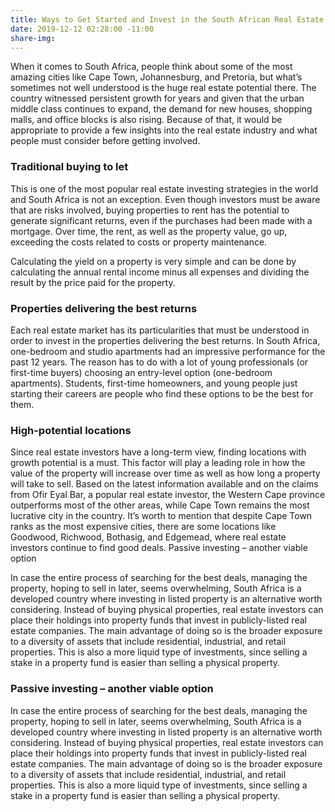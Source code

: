 ```yaml
---
title: Ways to Get Started and Invest in the South African Real Estate
date: 2019-12-12 02:28:00 -11:00
share-img: 
---
```


When it comes to South Africa, people think about some of the most amazing cities like Cape Town, Johannesburg, and Pretoria, but what’s sometimes not well understood is the huge real estate potential there. The country witnessed persistent growth for years and given that the urban middle class continues to expand, the demand for new houses, shopping malls, and office blocks is also rising. Because of that, it would be appropriate to provide a few insights into the real estate industry and what people must consider before getting involved.

### Traditional buying to let

This is one of the most popular real estate investing strategies in the world and South Africa is not an exception. Even though investors must be aware that are risks involved, buying properties to rent has the potential to generate significant returns, even if the purchases had been made with a mortgage. Over time, the rent, as well as the property value, go up, exceeding the costs related to costs or property maintenance. 

Calculating the yield on a property is very simple and can be done by calculating the annual rental income minus all expenses and dividing the result by the price paid for the property. 

### Properties delivering the best returns

Each real estate market has its particularities that must be understood in order to invest in the properties delivering the best returns. In South Africa, one-bedroom and studio apartments had an impressive performance for the past 12 years. The reason has to do with a lot of young professionals (or first-time buyers) choosing an entry-level option (one-bedroom apartments). Students, first-time homeowners, and young people just starting their careers are people who find these options to be the best for them. 

### High-potential locations

Since real estate investors have a long-term view, finding locations with growth potential is a must. This factor will play a leading role in how the value of the property will increase over time as well as how long a property will take to sell. 
Based on the latest information available and on the claims from Ofir Eyal Bar, a popular real estate investor, the Western Cape province outperforms most of the other areas, while Cape Town remains the most lucrative city in the country. It’s worth to mention that despite Cape Town ranks as the most expensive cities, there are some locations like Goodwood, Richwood, Bothasig, and Edgemead, where real estate investors continue to find good deals. 
Passive investing – another viable option

In case the entire process of searching for the best deals, managing the property, hoping to sell in later, seems overwhelming, South Africa is a developed country where investing in listed property is an alternative worth considering. 
Instead of buying physical properties, real estate investors can place their holdings into property funds that invest in publicly-listed real estate companies. The main advantage of doing so is the broader exposure to a diversity of assets that include residential, industrial, and retail properties. This is also a more liquid type of investments, since selling a stake in a property fund is easier than selling a physical property. 

### Passive investing – another viable option

In case the entire process of searching for the best deals, managing the property, hoping to sell in later, seems overwhelming, South Africa is a developed country where investing in listed property is an alternative worth considering. 
Instead of buying physical properties, real estate investors can place their holdings into property funds that invest in publicly-listed real estate companies. The main advantage of doing so is the broader exposure to a diversity of assets that include residential, industrial, and retail properties. This is also a more liquid type of investments, since selling a stake in a property fund is easier than selling a physical property. 

